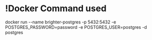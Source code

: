 # !Docker Command used
docker run --name brighter-postgres -p 5432:5432 -e POSTGRES_PASSWORD=password -e POSTGRES_USER=postgres -d postgres
